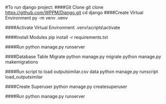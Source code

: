#To run django project:
####Git Clone
    git clone https://github.com/WPPM/Django.git
    cd django
####Create Virtual Environment
    py -m venv .venv

####Activate Virtual Environment
    .venv\scripts\activate

####Install Modules
    pip install -r requirements.txt

####Run
    python manage.py runserver

####Database Table Migrate
    python manage.py migrate
    python manage.py makemigrations

####Run script to load outputsimilar.csv data
    python manage.py runscript load_outputsimilar

####Create Superuser
    python manage.py createsuperuser

####Run
    python manage.py runserver
